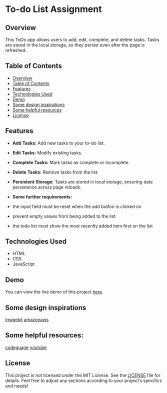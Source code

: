 # To-do List Assignment

## Overview

This ToDo app allows users to add, edit, complete, and delete tasks. Tasks are saved in the local storage, so they persist even after the page is refreshed.

## Table of Contents

- [Overview](#Overview)
- [Table of Contents](#table-of-contents)
- [Features](#features)
- [Technologies Used](#technologies-used)
- [Demo](#demo)
- [Some design inspirations](#Some-design-inspirations)
- [Some helpful resources](#Some-helpful-resources)
- [License](#license)

## Features

- **Add Tasks:** Add new tasks to your to-do list.
- **Edit Tasks:** Modify existing tasks.
- **Complete Tasks:** Mark tasks as complete or incomplete.
- **Delete Tasks:** Remove tasks from the list.
- **Persistent Storage:** Tasks are stored in local storage, ensuring data persistence across page reloads.

- **Some further requirements:**
- the input field must be reset when the add button is clicked on
- prevent empty values from being added to the list
- the todo list must show the most recently added item first on the list

## Technologies Used

- HTML
- CSS
- JavaScript

## Demo

You can view the live demo of this project [here](https://oge-dev.github.io/TodoList-App/).

## Some design inspirations

[imagekit](https://ik.imagekit.io/freshman/final-app_dPFLhFnTI.gif)
[amazonaws](https://dev-to-uploads.s3.amazonaws.com/uploads/articles/kh657gzuo9flabph0y4a.jpg)

## Some helpful resources:

[codeguage](https://www.codeguage.com/courses/advanced-js/storage-localstorage)
[youtube](https://www.youtube.com/watch?v=fYTTUBa-lPc)

## License

This project is not licensed under the MIT License. See the [LICENSE](#) file for details.
Feel free to adjust any sections according to your project’s specifics and needs!
